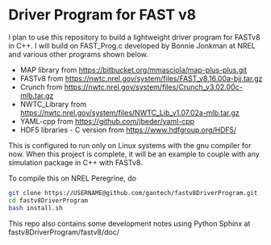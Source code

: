 # Driver Program for FAST v8

 I plan to use this repository to build a lightweight driver program for FASTv8 in C++. I will build on FAST_Prog.c developed by Bonnie Jonkman at NREL and various other programs shown below.

* MAP library from https://bitbucket.org/mmasciola/map-plus-plus.git
* FASTv8 from https://nwtc.nrel.gov/system/files/FAST_v8.16.00a-bjj.tar.gz
* Crunch from https://nwtc.nrel.gov/system/files/Crunch_v3.02.00c-mlb.tar.gz
* NWTC_Library from https://nwtc.nrel.gov/system/files/NWTC_Lib_v1.07.02a-mlb.tar.gz
* YAML-cpp from https://github.com/jbeder/yaml-cpp
* HDF5 libraries - C version from https://www.hdfgroup.org/HDF5/

 This is configured to run only on Linux systems with the gnu compiler for now. When this project is complete, it will be an example to couple with any simulation package in C++ with FASTv8.

To compile this on NREL Peregrine, do 

```bash
git clone https://USERNAME@github.com/gantech/fastv8DriverProgram.git
cd fastv8DriverProgram
bash install.sh
```

This repo also contains some development notes using Python Sphinx at fastv8DriverProgram/fastv8/doc/
